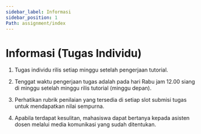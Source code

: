 ```yaml
---
sidebar_label: Informasi
sidebar_position: 1
Path: assignment/index
---
```


# Informasi (Tugas Individu)

1. Tugas individu rilis setiap minggu setelah pengerjaan tutorial.

2. Tenggat waktu pengerjaan tugas adalah pada hari Rabu jam 12.00 siang di minggu setelah minggu rilis tutorial (minggu depan).

3. Perhatikan rubrik penilaian yang tersedia di setiap slot submisi tugas untuk mendapatkan nilai sempurna.

4. Apabila terdapat kesulitan, mahasiswa dapat bertanya kepada asisten dosen melalui media komunikasi yang sudah ditentukan.

